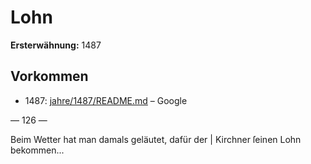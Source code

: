 # Lohn

**Ersterwähnung:** 1487

## Vorkommen
- 1487: [jahre/1487/README.md](../jahre/1487/README.md) – Google


— 126 —

Beim Wetter hat man damals geläutet, dafür der |
Kirchner ſeinen Lohn bekommen...
